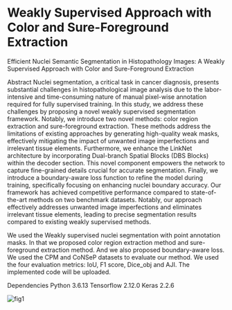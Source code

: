 # Weakly Supervised Approach with Color and Sure-Foreground Extraction
Efficient Nuclei Semantic Segmentation in Histopathology Images: A Weakly Supervised Approach with Color and Sure-Foreground Extraction

Abstract
Nuclei segmentation, a critical task in cancer diagnosis, presents substantial challenges in histopathological image analysis due to the
labor-intensive and time-consuming nature of manual pixel-wise annotation required for fully supervised training. In this study,
we address these challenges by proposing a novel weakly supervised segmentation framework. Notably, we introduce two novel
methods: color region extraction and sure-foreground extraction. These methods address the limitations of existing approaches
by generating high-quality weak masks, effectively mitigating the impact of unwanted image imperfections and irrelevant tissue
elements. Furthermore, we enhance the LinkNet architecture by incorporating Dual-branch Spatial Blocks (DBS Blocks) within the
decoder section. This novel component empowers the network to capture fine-grained details crucial for accurate segmentation.
Finally, we introduce a boundary-aware loss function to refine the model during training, specifically focusing on enhancing nuclei
boundary accuracy. Our framework has achieved competitive performance compared to state-of-the-art methods on two benchmark
datasets. Notably, our approach effectively addresses unwanted image imperfections and eliminates irrelevant tissue elements,
leading to precise segmentation results compared to existing weakly supervised methods.



We used the Weakly supervised nuclei segmentation with point annotation masks. In that we proposed color region extraction method and sure-foreground extraction method. And we also proposed boundary-aware loss.
We used the CPM and CoNSeP datasets to evaluate our method.
We used the four evaluation metrics: IoU, F1 score, Dice_obj and AJI.
The implemented code will be uploaded.

Dependencies
Python 3.6.13
Tensorflow 2.12.0
Keras 2.2.6



![fig1](https://github.com/NyiNyiNaing86/WSNucleiSeg_CRE-SFGE_Methods/assets/74303730/b4a19e55-90e1-425e-956c-9739da54efd0)
